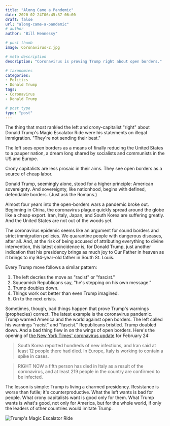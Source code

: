 ```yaml
---
title: "Along Came a Pandemic"
date: 2020-02-24T06:45:37-06:00
draft: false
url: "along-came-a-pandemic"
# author
author: "Bill Hennessy"

# post thumb
image: Coronavirus-2.jpg

# meta description
description: "Coronavirus is proving Trump right about open borders."

# taxonomies
categories: 
- Politics
- Donald Trump
tags:
- Coronavirus
- Donald Trump

# post type
type: "post"
---
```


The thing that most rankled the left and crony-capitalist "right" about Donald Trump's Magic Escalator Ride were his statements on illegal immigration. "They're not sending their best." 

The left sees open borders as a means of finally reducing the United States to a pauper nation, a dream long shared by socialists and communists in the US and Europe. 

Crony capitalists are less prosaic in their aims. They see open borders as a source of cheap labor.

Donald Trump, seemingly alone, stood for a higher principle: American sovereignty. And sovereignty, like nationhood, begins with defined, defendable borders. (Just ask the Romans.)

Almost four years into the open-borders wars a pandemic broke out. Beginning in China, the coronavirus plague quickly spread around the globe like a cheap export. Iran, Italy, Japan, and South Korea are suffering greatly. And the United States are not out of the woods yet. 

The coronavirus epidemic seems like an argument for sound borders and strict immigration policies. We quarantine people with dangerous diseases, after all. And, at the risk of being accused of attributing everything to divine intervention, this latest coincidence is, for Donald Trump, just another indication that his presidency brings as much joy to Our Father in heaven as it brings to my 94-year-old father in South St. Louis. 

Every Trump move follows a similar pattern:

1. The left decries the move as "racist" or "fascist."
2. Squeamish Republicans say, "he's stepping on his own message."
3. Trump doubles down.
4. Things work out better than even Trump imagined.
5. On to the next crisis.

Sometimes, though, bad things happen that prove Trump's warnings (prophecies) correct. The latest example is the coronavirus pandemic. Trump warned America and the world against open borders. The left called his warnings "racist" and "fascist." Republicans bristled. Trump doubled down. And a bad thing flew in on the wings of open borders. Here's the opening of [the New York Times' coronavirus update](https://www.nytimes.com/2020/02/24/world/asia/china-coronavirus.html) for February 24:

> South Korea reported hundreds of new infections, and Iran said at least 12 people there had died. In Europe, Italy is working to contain a spike in cases.

> RIGHT NOW a fifth person has died in Italy as a result of the coronavirus, and at least 219 people in the country are confirmed to be infected.

The lesson is simple: Trump is living a charmed presidency. Resistance is worse than futile; it's counterproductive. What the left wants is bad for people. What crony capitalists want is good only for them. What Trump wants is what's good, not only for America, but for the whole world, if only the leaders of other countries would imitate Trump. 

![Trump's Magic Escalator Ride](/images/trump-escalator.jpg)
	


